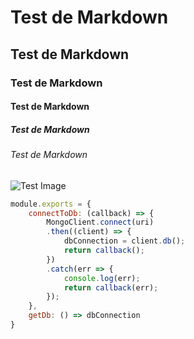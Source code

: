 # Test de Markdown 
## Test de Markdown
### Test de Markdown
#### Test de Markdown
##### Test de Markdown
###### Test de Markdown
![Test Image](https://octodex.github.com/images/yaktocat.png)
``` Javascript
module.exports = {
    connectToDb: (callback) => {
        MongoClient.connect(uri)
        .then((client) => {
            dbConnection = client.db();
            return callback();
        })
        .catch(err => {
            console.log(err);
            return callback(err);
        });
    },
    getDb: () => dbConnection
}
```
